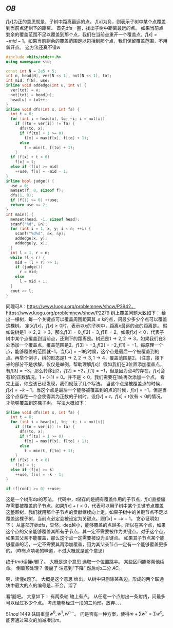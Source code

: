 
## $OB$

$f[x]$为正的意思就是，子树中距离最远的点。
$f[x]$为负，则表示子树中某个点覆盖到当前点还剩下的距离、
首先$\text{dfs}$一圈，找出子树中距离最远的点。
如果当前点剩余的覆盖范围不足以覆盖到那个点，我们在当前点重开一个覆盖点。$f[x] = -mid - 1$。如果当前剩余的覆盖范围足以包括到那个点，我们保留覆盖范围，不用新开点。
这方法还真不错w
```cpp
#include <bits/stdc++.h>
using namespace std;

const int N = 2e5 + 5;
int n, head[N], ver[N << 1], nxt[N << 1], tot;
int mid, f[N], use;
inline void addedge(int u, int v) {
  ver[tot] = v;
  nxt[tot] = head[u];
  head[u] = tot++;
}
inline void dfs(int x, int fa) {
  int t = 0;
  for (int i = head[x], to; ~i; i = nxt[i])
    if ((to = ver[i]) != fa) {
      dfs(to, x);
      if (f[to] + 1 >= 0)
        f[x] = max(f[x], f[to] + 1);
      else
        t = min(t, f[to] + 1);
    }
  if (f[x] + t < 0)
    f[x] = t;
  else if (f[x] >= mid)
    ++use, f[x] = -mid - 1;
}
inline bool judge() {
  use = 0;
  memset(f, 0, sizeof f);
  dfs(1, 0);
  if (f[1] >= 0) ++use;
  return use <= 2;
}
int main() {
  memset(head, -1, sizeof head);
  scanf("%d", &n);
  for (int i = 1, x, y; i < n; ++i) {
    scanf("%d%d", &x, &y);
    addedge(x, y);
    addedge(y, x);
  }
  int l = 1, r = n;
  while (l < r) {
    mid = (l + r) >> 1;
    if (judge())
      r = mid;
    else
      l = mid + 1;
  }
  cout << l;
}
```

同理可$\text{A}$：https://www.luogu.org/problemnew/show/P3942，https://www.luogu.org/problemnew/show/P2279
树上覆盖问题大致如下：
给出一棵树，每一个关键点可以覆盖周围距离其$\le k$的点，问最少多少个点可以覆盖这棵树。
定义$f[x]$，$f[x]\ge 0$时，表示以$x$的子树中，距离$x$最远的点的距离是。
假如说树是$1 \rightarrow 2, 2 \rightarrow 3$，那么$f[3] = 0, f[2] = 3, f[1] = 2$。如果$f[x] < 0$，代表子树中某个点覆盖到当前点，还剩下的距离是。树还是$1 \rightarrow 2, 2 \rightarrow 3$，如果我们在$3$处添加一个覆盖点，覆盖范围是$2$。$f[3] = -3, f[2] = -2, f[1] = -1$。每原理一个点，能够覆盖的范围就$-1$。当$f[x] = -1$的时候，这个点是最后一个被覆盖到的点。再举个例子，树的形态是$1 \rightarrow 2, 2 \rightarrow 3, 1 \rightarrow 4$，覆盖范围是$2$。（注意，接下来的部分不是求解，仅仅是举例，帮助理解$f[x]$）假如我们在$3$位置添加覆盖点，有$f[3] = -3$。那么转移到$2$，$f[2] = -2$，$f[1] = -1$，但是因为点$4$的存在，$f[x]$会有$1$的正数情况。$1 + (-1) = 0$。并不是$< 0$，我们需要在$1$处再次添加一个点。
看完上面，你应该已经发现，我们规范了几个写法。
当这个点是被覆盖点的时候，$f[x] = - k - 1$，当这个点是最后一个能够被覆盖到的点的时候，$f[x] = -1$，但是当这个点存在一个会使得其为正数的子树时，设$f[v] = t$，$f[x] + t$仅有$< 0$的情况，才能够覆盖到这棵子树。
写法大概如下：
```cpp
inline void dfs(int x, int fa) {
  int t = 0;
  for (int i = head[x], to; ~i; i = nxt[i])
    if ((to = ver[i]) != fa) {
      dfs(to, x);
      if (f[to] + 1 >= 0)
        f[x] = max(f[x], f[to] + 1);
      else
        t = min(t, f[to] + 1);
    }
  if (f[x] + t < 0)
    f[x] = t;
  else if (f[x] >= k)
    ++use, f[x] = -k - 1;
}

if (f[root] >= 0) ++use;
```
这是一个树形$\text{dp}$的写法。
代码中，$t$储存的是拥有覆盖作用的子节点，$f[x]$直接储存需要被覆盖的子节点。如果$f[x] + t < 0$，代表可以用子树中某个关键节点覆盖这整颗树，我们就用那个子节点的贡献继续向上走。如果子树中的关键节点不足以覆盖这棵子树，当前点必定会被设定为关键点。则$f[x] = -k - 1$。
贪心证明如下：
从底部开始$\text{dfs}$，显然，$\text{dep}$越小，能够覆盖的点越多。所以在某个点，如果这个点的父亲能够覆盖其所有子节点，其一定不需要被作为关键点。对于这个点，如果其父亲不能覆盖，那么这个点一定需要被设为关键点。
如果其子节点某个能够覆盖的话，一定不需要其再添加覆盖，因为其父亲节点一定有一个能够覆盖更多的。（咋有点啃老的味道，不过大概就是这个意思）

终于$tmd$读懂$d$题了。
大概是这个意思
选取一个位置跳伞。
某些区间能够帮他续命。
倒着预处理？
傻逼了
注意到“下降”
然后xjb二分
$AC$。

啊，读懂$e$题了。
大概是这个意思
给出，从树中只删除某条边，形成的两个联通块中最大的点的编号是...不会，溜了

看$\text{f}$题吧。
大意如下：
有两条轴
轴上有点。
从任意一个点射出一条射线，问最多可以经过多少个点。
考虑能够经过一段的三角形。放弃、、、

$51nod \ 1449$
砝码重量$w^0, w^1, w^{n\cdots}$。
问是否有一种方案，使得$m + \sum{w^y} = \sum{w^x}$。
能否通过幂次的加减凑出$m$。	

<!--stackedit_data:
eyJoaXN0b3J5IjpbLTE5MTk4NjkwODUsLTE4NjcxMTkxMzUsLT
U3OTAzNzU0Ml19
-->